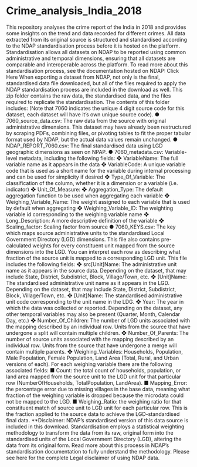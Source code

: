 # Crime_analysis_India_2018
This repository analyses the crime report of the India in 2018 and provides some insights on the trend and data recorded for different crimes.
All data extracted from its original source is structured and standardised according to the NDAP
standardisation process before it is hosted on the platform. Standardisation allows all datasets on
NDAP to be reported using common administrative and temporal dimensions, ensuring that all
datasets are comparable and interoperable across the platform. To read more about this
standardisation process, see the documentation hosted on NDAP: Click Here
When exporting a dataset from NDAP, not only is the final, standardised data file downloaded, but all
of the files required to apply the NDAP standardisation process are included in the download as well.
This zip folder contains the raw data, the standardised data, and the files required to replicate the
standardisation. The contents of this folder includes:
(Note that 7060 indicates the unique 4 digit source code for this dataset, each dataset will have it’s
own unique source code).
● 7060_source_data.csv: The raw data from the source with original administrative dimensions.
This dataset may have already been restructured by scraping PDFs, combining files, or
pivoting tables to fit the proper tabular format used by NDAP, but the actual data values
remain unchanged.
● NDAP_REPORT_7060.csv: The final standardised data using LGD geographic dimensions
as seen on NPAP.
● 7060_metadata.csv: Variable-level metadata, including the following fields:
❖ VariableName: The full variable name as it appears in the data
❖ VariableCode: A unique variable code that is used as a short name for the variable during
internal processing and can be used for simplicity if desired
❖ Type_Of_Variable: The classification of the column, whether it is a dimension or a variable
(i.e. indicator)
❖ Unit_Of_Measure:
❖ Aggregation_Type: The default aggregation function to be used when aggregating each
variable
❖ Weighing_Variable_Name: The weight assigned to each variable that is used by default
when aggregating
❖ Weighing_Variable_ID: The weighting variable id corresponding to the weighing variable
name
❖ Long_Description: A more descriptive definition of the variable
❖ Scaling_factor: Scaling factor from source
● 7060_KEYS.csv: The key which maps source administrative units to the standardised Local
Government Directory (LGD) dimensions. This file also contains pre-calculated weights for
every constituent unit mapped from the source dimensions into the LGD. You can interpret
each row as describing what fraction of the source unit is mapped to a corresponding LGD
unit. This file includes the following fields:
❖ src[Unit]Name: The administrative unit name as it appears in the source data. Depending
on the dataset, that may include State, District, Subdistrict, Block, Village/Town, etc.
❖ [Unit]Name: The standardised administrative unit name as it appears in the LGD.
Depending on the dataset, that may include State, District, Subdistrict, Block, Village/Town,
etc.
❖ [Unit]Name: The standardised administrative unit code corresponding to the unit name in
the LDG.
❖ Year: The year in which the data was collected or reported. Depending on the dataset, any
other temporal variables may also be present (Quarter, Month, Calendar Day, etc.)
❖ Number_Of_Children: The number of LGD units associated with the mapping described by
an individual row. Units from the source that have undergone a split will contain multiple
children.
❖ Number_Of_Parents: The number of source units associated with the mapping described
by an individual row. Units from the source that have undergone a merge will contain
multiple parents.
❖ Weighing_Variables: Households, Population, Male Population, Female Population, Land
Area (Total, Rural, and Urban versions of each). For each weighing variable there are the
following associated fields:
■ Count: the total count of households, population, or land area mapped from the source
unit to the LGD unit for that particular row (NumberOfHouseholds, TotalPopulation,
LandArea).
■ Mapping_Error: the percentage error due to missing villages in the base data, meaning
what fraction of the weighing variable is dropped because the microdata could not be
mapped to the LGD.
■ Weighing_Ratio: the weighing ratio for that constituent match of source unit to LGD unit
for each particular row. This is the fraction applied to the source data to achieve the
LGD-standardised final data.
**Disclaimer: NDAP’s standardised version of this data source is included in this download.
Standardisation employs a statistical weighting methodology to transform the data from its raw,
original form into the standardised units of the Local Government Directory (LGD), altering the data
from its original form. Read more about this process in NDAP’s standardisation documentation to
fully understand the methodology. Please see here for the complete Legal disclaimer of using NDAP
data.
